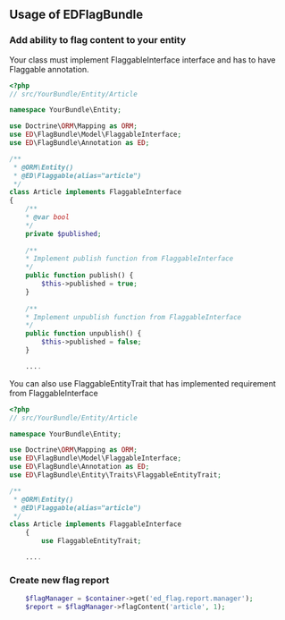 ## Usage of EDFlagBundle

### Add ability to flag content to your entity
Your class must implement FlaggableInterface interface and has to have Flaggable annotation.

````php
<?php
// src/YourBundle/Entity/Article

namespace YourBundle\Entity;

use Doctrine\ORM\Mapping as ORM;
use ED\FlagBundle\Model\FlaggableInterface;
use ED\FlagBundle\Annotation as ED;

/**
 * @ORM\Entity()
 * @ED\Flaggable(alias="article")
 */
class Article implements FlaggableInterface
{
    /**
    * @var bool 
    */
    private $published;
    
    /**
    * Implement publish function from FlaggableInterface 
    */
    public function publish() {
        $this->published = true;
    }
    
    /**
    * Implement unpublish function from FlaggableInterface 
    */
    public function unpublish() {
        $this->published = false;
    }

    ....

````

You can also use FlaggableEntityTrait that has implemented requirement from FlaggableInterface

````php
<?php
// src/YourBundle/Entity/Article

namespace YourBundle\Entity;

use Doctrine\ORM\Mapping as ORM;
use ED\FlagBundle\Model\FlaggableInterface;
use ED\FlagBundle\Annotation as ED;
use ED\FlagBundle\Entity\Traits\FlaggableEntityTrait;

/**
 * @ORM\Entity()
 * @ED\Flaggable(alias="article")
 */
class Article implements FlaggableInterface
    {
        use FlaggableEntityTrait;

    ....
````

### Create new flag report

````php
    $flagManager = $container->get('ed_flag.report.manager');
    $report = $flagManager->flagContent('article', 1);
````
